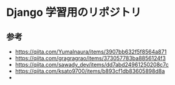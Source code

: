 # Django 学習用のリポジトリ




## 参考

- https://qiita.com/YumaInaura/items/3907bb632f5f8564a871
- https://qiita.com/gragragrao/items/373057783ba8856124f3
- https://qiita.com/sawady_dev/items/dd7abd24961250208c7c
- https://qiita.com/ksato9700/items/b893cf1db83605898d8a
- 